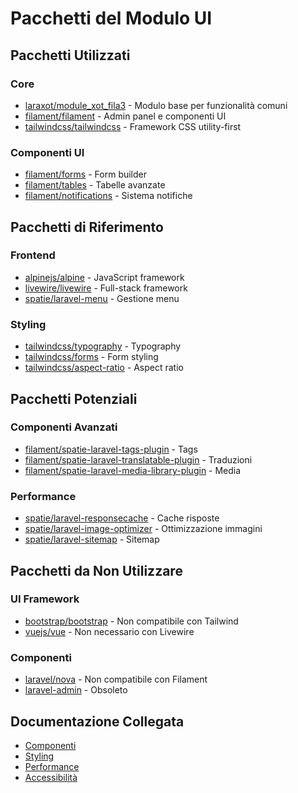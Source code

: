 # Pacchetti del Modulo UI

## Pacchetti Utilizzati

### Core
- [laraxot/module_xot_fila3](../Xot/docs/packages.md) - Modulo base per funzionalità comuni
- [filament/filament](https://filamentphp.com) - Admin panel e componenti UI
- [tailwindcss/tailwindcss](https://tailwindcss.com) - Framework CSS utility-first

### Componenti UI
- [filament/forms](https://filamentphp.com/docs/forms) - Form builder
- [filament/tables](https://filamentphp.com/docs/tables) - Tabelle avanzate
- [filament/notifications](https://filamentphp.com/docs/notifications) - Sistema notifiche

## Pacchetti di Riferimento

### Frontend
- [alpinejs/alpine](https://github.com/alpinejs/alpine) - JavaScript framework
- [livewire/livewire](https://laravel-livewire.com) - Full-stack framework
- [spatie/laravel-menu](https://github.com/spatie/laravel-menu) - Gestione menu

### Styling
- [tailwindcss/typography](https://github.com/tailwindlabs/tailwindcss-typography) - Typography
- [tailwindcss/forms](https://github.com/tailwindlabs/tailwindcss-forms) - Form styling
- [tailwindcss/aspect-ratio](https://github.com/tailwindlabs/tailwindcss-aspect-ratio) - Aspect ratio

## Pacchetti Potenziali

### Componenti Avanzati
- [filament/spatie-laravel-tags-plugin](https://github.com/filamentphp/spatie-laravel-tags-plugin) - Tags
- [filament/spatie-laravel-translatable-plugin](https://github.com/filamentphp/spatie-laravel-translatable-plugin) - Traduzioni
- [filament/spatie-laravel-media-library-plugin](https://github.com/filamentphp/spatie-laravel-media-library-plugin) - Media

### Performance
- [spatie/laravel-responsecache](https://github.com/spatie/laravel-responsecache) - Cache risposte
- [spatie/laravel-image-optimizer](https://github.com/spatie/laravel-image-optimizer) - Ottimizzazione immagini
- [spatie/laravel-sitemap](https://github.com/spatie/laravel-sitemap) - Sitemap

## Pacchetti da Non Utilizzare

### UI Framework
- [bootstrap/bootstrap](https://github.com/twbs/bootstrap) - Non compatibile con Tailwind
- [vuejs/vue](https://github.com/vuejs/vue) - Non necessario con Livewire

### Componenti
- [laravel/nova](https://nova.laravel.com) - Non compatibile con Filament
- [laravel-admin](https://github.com/z-song/laravel-admin) - Obsoleto

## Documentazione Collegata

- [Componenti](packages/components.md)
- [Styling](packages/styling.md)
- [Performance](packages/performance.md)
- [Accessibilità](packages/accessibility.md) 
